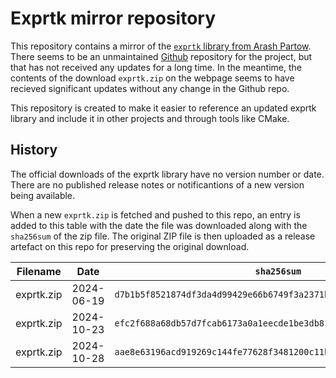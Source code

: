 Exprtk mirror repository
========================

This repository contains a mirror of the
[`exprtk` library from Arash Partow](https://www.partow.net/programming/exprtk).
There seems to be an unmaintained [Github](https://github.com/ArashPartow/exprtk)
repository for the project, but that has not received any updates for a long
time. In the meantime, the contents of the download `exprtk.zip` on the webpage
seems to have recieved significant updates without any change in the Github
repo.

This repository is created to make it easier to reference an updated exprtk
library and include it in other projects and through tools like CMake.


History
-------

The official downloads of the exprtk library have no version number or date.
There are no published release notes or notificantions of a new version being
available.

When a new `exprtk.zip` is fetched and pushed to this repo, an entry is added
to this table with the date the file was downloaded along with the `sha256sum`
of the zip file. The original ZIP file is then uploaded as a release artefact
on this repo for preserving the original download.

| Filename       | Date         | `sha256sum`                                                        |
| -------------- | ------------ | ------------------------------------------------------------------ |
| exprtk.zip     | 2024-06-19   | `d7b1b5f8521874df3da4d99429e66b6749f3a2371b89969c3773b20e1e3b7292` |
| exprtk.zip     | 2024-10-23   | `efc2f688a68db57d7fcab6173a0a1eecde1be3db81c79e1607af6defe953a0f0` |
| exprtk.zip     | 2024-10-28   | `aae8e63196acd919269c144fe77628f3481200c11bae642719cf5e3f165ed137` |
